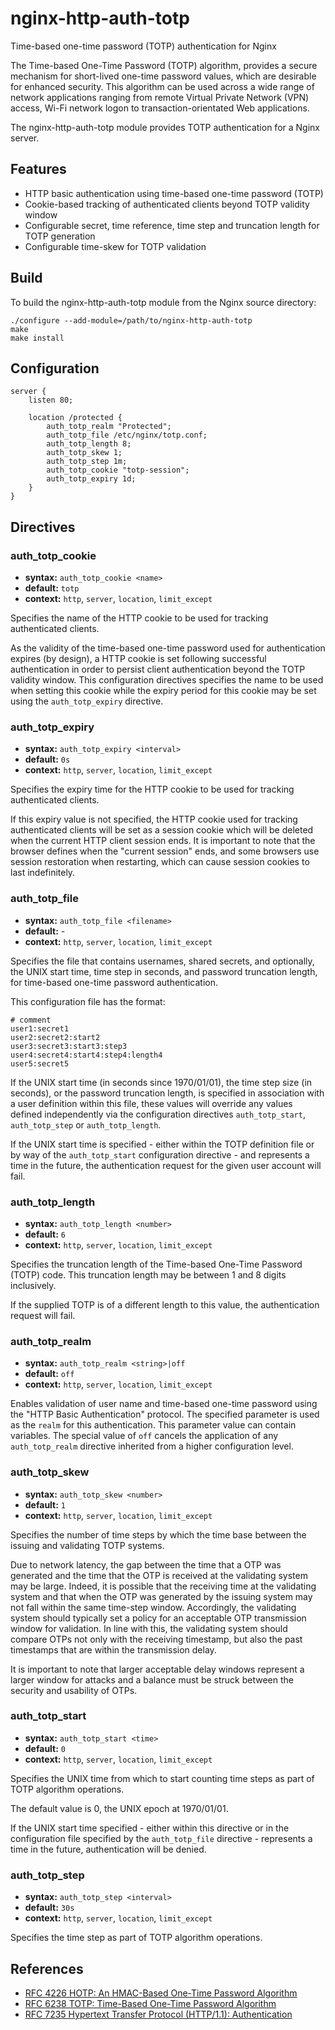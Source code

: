 # nginx-http-auth-totp

Time-based one-time password (TOTP) authentication for Nginx

The Time-based One-Time Password (TOTP) algorithm, provides a secure mechanism for short-lived one-time password values, which are desirable for enhanced security. This algorithm can be used across a wide range of network applications ranging from remote Virtual Private Network (VPN) access, Wi-Fi network logon to transaction-orientated Web applications.

The nginx-http-auth-totp module provides TOTP authentication for a Nginx server.

## Features

* HTTP basic authentication using time-based one-time password (TOTP)
* Cookie-based tracking of authenticated clients beyond TOTP validity window
* Configurable secret, time reference, time step and truncation length for TOTP generation
* Configurable time-skew for TOTP validation

## Build

To build the nginx-http-auth-totp module from the Nginx source directory:

    ./configure --add-module=/path/to/nginx-http-auth-totp
    make
    make install

## Configuration

    server {
        listen 80;

        location /protected {
            auth_totp_realm "Protected";
            auth_totp_file /etc/nginx/totp.conf;
            auth_totp_length 8;
            auth_totp_skew 1;
            auth_totp_step 1m;
            auth_totp_cookie "totp-session";
            auth_totp_expiry 1d;
        }
    }

## Directives

### auth_totp_cookie

* **syntax:** `auth_totp_cookie <name>`
* **default:** `totp`
* **context:** `http`, `server`, `location`, `limit_except`

Specifies the name of the HTTP cookie to be used for tracking authenticated clients.

As the validity of the time-based one-time password used for authentication expires (by design), a HTTP cookie is set following successful authentication in order to persist client authentication beyond the TOTP validity window. This configuration directives specifies the name to be used when setting this cookie while the expiry period for this cookie may be set using the `auth_totp_expiry` directive. 

### auth_totp_expiry

* **syntax:** `auth_totp_expiry <interval>`
* **default:** `0s`
* **context:** `http`, `server`, `location`, `limit_except`

Specifies the expiry time for the HTTP cookie to be used for tracking authenticated clients.

If this expiry value is not specified, the HTTP cookie used for tracking authenticated clients will be set as a session cookie which will be deleted when the current HTTP client session ends. It is important to note that the browser defines when the "current session" ends, and some browsers use session restoration when restarting, which can cause session cookies to last indefinitely.

### auth_totp_file

* **syntax:** `auth_totp_file <filename>`
* **default:** -
* **context:** `http`, `server`, `location`, `limit_except`

Specifies the file that contains usernames, shared secrets, and optionally, the UNIX start time, time step in seconds, and password truncation length, for time-based one-time password authentication. 

This configuration file has the format:

    # comment
    user1:secret1
    user2:secret2:start2
    user3:secret3:start3:step3
    user4:secret4:start4:step4:length4
    user5:secret5

If the UNIX start time (in seconds since 1970/01/01), the time step size (in seconds), or the password truncation length, is specified in association with a user definition within this file, these values will override any values defined independently via the configuration directives `auth_totp_start`, `auth_totp_step` or `auth_totp_length`.

If the UNIX start time is specified - either within the TOTP definition file or by way of the `auth_totp_start` configuration directive - and represents a time in the future, the authentication request for the given user account will fail.

### auth_totp_length

* **syntax:** `auth_totp_length <number>`
* **default:** `6`
* **context:** `http`, `server`, `location`, `limit_except`

Specifies the truncation length of the Time-based One-Time Password (TOTP) code. This truncation length may be between 1 and 8 digits inclusively.

If the supplied TOTP is of a different length to this value, the authentication request will fail.

### auth_totp_realm

* **syntax:** `auth_totp_realm <string>|off`
* **default:** `off`
* **context:** `http`, `server`, `location`, `limit_except`

Enables validation of user name and time-based one-time password using the "HTTP Basic Authentication" protocol. The specified parameter is used as the `realm` for this authentication. This parameter value can contain variables. The special value of `off` cancels the application of any `auth_totp_realm` directive inherited from a higher configuration level.

### auth_totp_skew

* **syntax:** `auth_totp_skew <number>`
* **default:** `1`
* **context:** `http`, `server`, `location`, `limit_except`

Specifies the number of time steps by which the time base between the issuing and validating TOTP systems.

Due to network latency, the gap between the time that a OTP was generated and the time that the OTP is received at the validating system may be large. Indeed, it is possible that the receiving time at the validating system and that when the OTP was generated by the issuing system may not fall within the same time-step window. Accordingly, the validating system should typically set a policy for an acceptable OTP transmission window for validation. In line with this, the validating system should compare OTPs not only with the receiving timestamp, but also the past timestamps that are within the transmission delay.

It is important to note that larger acceptable delay windows represent a larger window for attacks and a balance must be struck between the security and usability of OTPs.

### auth_totp_start

* **syntax:** `auth_totp_start <time>`
* **default:** `0`
* **context:** `http`, `server`, `location`, `limit_except`

Specifies the UNIX time from which to start counting time steps as part of TOTP algorithm operations.

The default value is 0, the UNIX epoch at 1970/01/01. 

If the UNIX start time specified - either within this directive or in the configuration file specified by the `auth_totp_file` directive - represents a time in the future, authentication will be denied.

### auth_totp_step

* **syntax:** `auth_totp_step <interval>`
* **default:** `30s`
* **context:** `http`, `server`, `location`, `limit_except`

Specifies the time step as part of TOTP algorithm operations.

## References

* [RFC 4226 HOTP: An HMAC-Based One-Time Password Algorithm](https://datatracker.ietf.org/doc/html/rfc4226)
* [RFC 6238 TOTP: Time-Based One-Time Password Algorithm](https://datatracker.ietf.org/doc/html/rfc6238)
* [RFC 7235 Hypertext Transfer Protocol (HTTP/1.1): Authentication](https://datatracker.ietf.org/doc/html/rfc7235)

